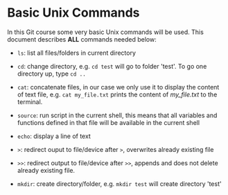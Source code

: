 # Basic Unix Commands

In this Git course some very basic Unix commands will be used.
This document describes **ALL** commands needed below:

   * `ls`: list all files/folders in current directory
   
   * `cd`: change directory, e.g. `cd test` will go to folder 'test'. To go one directory up, type `cd ..` 
   
   * `cat`: concatenate files, in our case we only use it to display the content of text file, e.g. `cat my_file.txt` prints the content of *my_file.txt* to the terminal.
   
   * `source`: run script in the current shell, this means that all variables and functions defined in that file will be available in the current shell
   
   * `echo`: display a line of text
   
   * `>`: redirect ouput to file/device after `>`, overwrites already existing file
   * `>>`: redirect output to file/device after `>>`, appends and does not delete already existing file.    
   * `mkdir`: create directory/folder, e.g. `mkdir test` will create directory 'test' 
